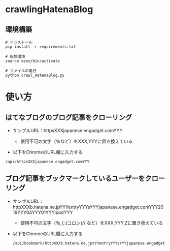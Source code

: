 # crawlingHatenaBlog

## 環境構築
```
# インストール
pip install -r requirements.txt

# 仮想環境
source venv/bin/activate

# ファイルの実行
python crawl_HatenaBlog.py
```

# 使い方
## はてなブログのブログ記事をクローリング
- サンプルURL：httpsXXXjapanese.engadget.comYYY
  - 使用不可の文字（％など）をXXX,YYYに置き換えている

- 以下をChromeのURL欄に入力する
```
/api/httpsXXXjapanese.engadget.comYYY
```

## ブログ記事をブックマークしているユーザーをクローリング
- サンプルURL：httpXXXb.hatena.ne.jpYYYentryYYYsYYYjapanese.engadget.comYYY2019YYY04YYY01YYYipodYYY
  - 使用不可の文字（％,/,:(コロン)// など）をXXX,YYY,Zに置き換えている

- 以下をChromeのURL欄に入力する
  ```
  /api/bookmark/httpXXXb.hatena.ne.jpYYYentryYYYsYYYjapanese.engadget.comYYY2019YYY04YYY01YYYipodYYY
  ```
